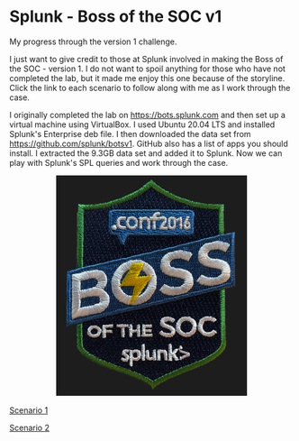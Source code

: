 # Splunk - Boss of the SOC v1

My progress through the version 1 challenge.

I just want to give credit to those at Splunk involved in making the Boss of the SOC - version 1. I do not want to spoil anything for those who have not completed the lab, but it made me enjoy this one because of the storyline. Click the link to each scenario to follow along with me as I work through the case.

I originally completed the lab on https://bots.splunk.com and then set up a virtual machine using VirtualBox. I used Ubuntu 20.04 LTS and installed Splunk's Enterprise deb file. I then downloaded the data set from https://github.com/splunk/botsv1. GitHub also has a list of apps you should install. I extracted the 9.3GB data set and added it to Splunk. Now we can play with Splunk's SPL queries and work through the case.

<p align="center">
    <img src="/Scenarios/Screenshots/bots_logo.png">
</p>

[Scenario 1](/Scenarios/Scenario%201.md)

[Scenario 2](/Scenarios/Scenario%202.md)